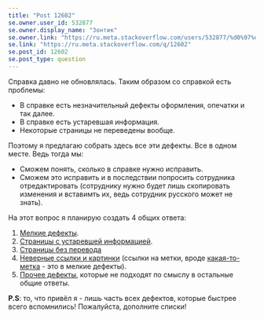 ```yaml
---
title: "Post 12602"
se.owner.user_id: 532877
se.owner.display_name: "Зонтик"
se.owner.link: "https://ru.meta.stackoverflow.com/users/532877/%d0%97%d0%be%d0%bd%d1%82%d0%b8%d0%ba"
se.link: "https://ru.meta.stackoverflow.com/q/12602"
se.post_id: 12602
se.post_type: question
---
```

<p>Справка давно не обновлялась. Таким образом со справкой есть проблемы:</p>
<ul>
<li>В справке есть незначительный дефекты оформления, опечатки и так далее.</li>
<li>В справке есть устаревшая информация.</li>
<li>Некоторые страницы не переведены вообще.</li>
</ul>
<p>Поэтому я предлагаю собрать здесь все эти дефекты. Все в одном месте. Ведь тогда мы:</p>
<ul>
<li>Сможем понять, сколько в справке нужно исправить.</li>
<li>Сможем это исправить и в последствии попросить сотрудника отредактировать (сотруднику нужно будет лишь скопировать изменения и вставимть их, ведь сотрудник русского может не знать).</li>
</ul>
<p>На этот вопрос я планирую создать 4 общих ответа:</p>
<ol>
<li><a href="https://ru.meta.stackoverflow.com/a/12605/532877">Мелкие дефекты</a>.</li>
<li><a href="https://ru.meta.stackoverflow.com/a/12603/532877">Страницы с устаревшей информацией</a>.</li>
<li><a href="https://ru.meta.stackoverflow.com/a/12604/532877">Страницы без перевода</a></li>
<li><a href="https://ru.meta.stackoverflow.com/a/12745/532877">Неверные ссылки и картинки</a> (ссылки на метки, вроде <a href="https://ru.stackoverflow.com/questions/tagged/%d0%ba%d0%b0%d0%ba%d0%b0%d1%8f-%d1%82%d0%be-%d0%bc%d0%b5%d1%82%d0%ba%d0%b0" class="post-tag" title="показать вопросы с меткой [какая-то-метка]" aria-label="показать вопросы с меткой [какая-то-метка]" rel="tag" aria-labelledby="tag-какая-то-метка-tooltip-container">какая-то-метка</a> - это в мелкие дефекты).</li>
<li><a href="https://ru.meta.stackoverflow.com/a/12609/532877">Прочее дефекты</a>, которые не подходят по смыслу в остальные общие ответы.</li>
</ol>
<p><strong>P.S</strong>: то, что привёл я - лишь часть всех дефектов, которые быстрее всего вспомнились! Пожалуйста, дополните списки!</p>
